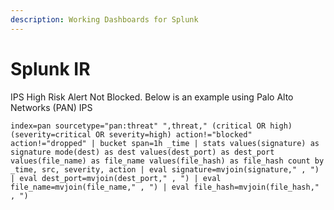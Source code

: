 ```yaml
---
description: Working Dashboards for Splunk
---
```


# Splunk IR

IPS High Risk Alert Not Blocked. Below is an example using Palo Alto Networks (PAN) IPS

```
index=pan sourcetype="pan:threat" ",threat," (critical OR high) (severity=critical OR severity=high) action!="blocked" action!="dropped" | bucket span=1h _time | stats values(signature) as signature mode(dest) as dest values(dest_port) as dest_port values(file_name) as file_name values(file_hash) as file_hash count by _time, src, severity, action | eval signature=mvjoin(signature," , ") | eval dest_port=mvjoin(dest_port," , ") | eval file_name=mvjoin(file_name," , ") | eval file_hash=mvjoin(file_hash," , ")
```
